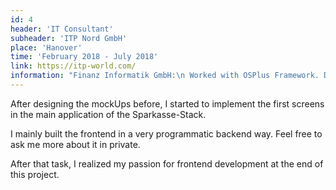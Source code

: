 ```yaml
---
id: 4
header: 'IT Consultant'
subheader: 'ITP Nord GmbH'
place: 'Hanover'
time: 'February 2018 - July 2018'
link: https://itp-world.com/
information: "Finanz Informatik GmbH:\n Worked with OSPlus Framework. Developing banking Proof of Concepts.\n Deep dive into market risk management"
---
```


After designing the mockUps before, I started to implement the first screens in the main application of the Sparkasse-Stack.

I mainly built the frontend in a very programmatic backend way. Feel free to ask me more about it in private.

After that task, I realized my passion for frontend development at the end of this project.
